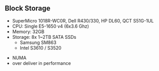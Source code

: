 ---
---
## Block Storage
- SuperMicro 1018R-WC0R, Dell R430/330, HP DL60, QCT S51G-1UL
- CPU: Single E5-1650 v4 (6x3.6 Ghz)
- Memory: 32GB
- Storage: 8x 1~2TB SATA SSDs
  - Samsung SM863
  - Intel S3610 / S3520


<aside class="notes">
  <ul>
    <li>NUMA</li>
    <li>over deliver in performance</li>
  </ul>
</aside>
